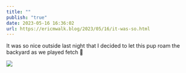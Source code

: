 ```yaml
---
title: ""
publish: "true"
date: 2023-05-16 16:36:02
url: https://ericmwalk.blog/2023/05/16/it-was-so.html
---
```

It was so nice outside last night that I decided to let this pup roam the backyard as we played fetch 🐶

![](https://ericmwalk.blog/uploads/2023/bba3bf62cc.jpg)